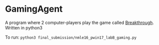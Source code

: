 # GamingAgent
A program where 2 computer-players play the game called [Breakthrough](https://en.wikipedia.org/wiki/Breakthrough_(board_game)).
Written in python3

To run: `python3 final_submission/nmle16_pwin17_labB_gaming.py`
